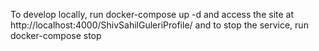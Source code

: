 To develop locally, run docker-compose up -d and access the site at http://localhost:4000/ShivSahilGuleriProfile/
and to stop the service, run docker-compose stop
